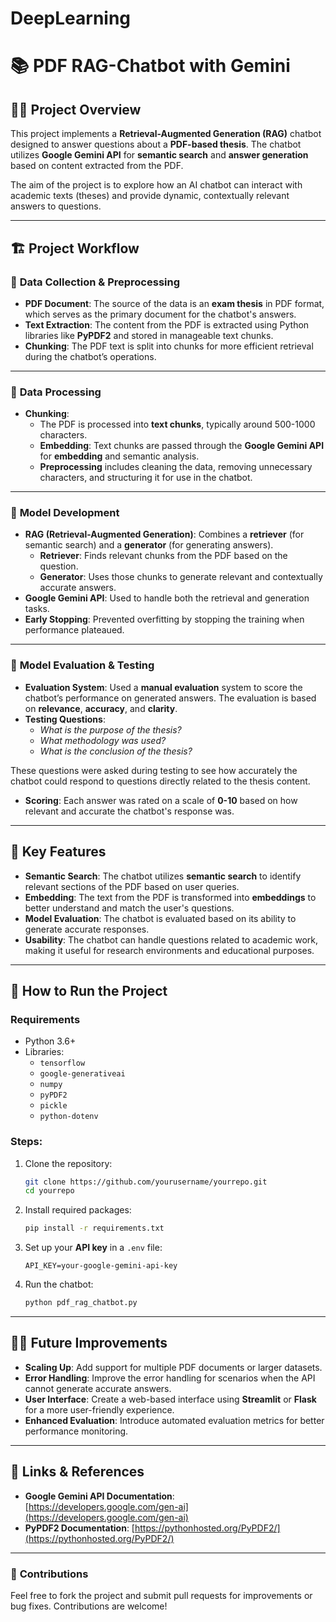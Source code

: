# DeepLearning

# 📚 PDF RAG-Chatbot with Gemini

## 🧑‍💻 Project Overview

This project implements a **Retrieval-Augmented Generation (RAG)** chatbot designed to answer questions about a **PDF-based thesis**. The chatbot utilizes **Google Gemini API** for **semantic search** and **answer generation** based on content extracted from the PDF.

The aim of the project is to explore how an AI chatbot can interact with academic texts (theses) and provide dynamic, contextually relevant answers to questions.

---

## 🏗️ Project Workflow

### 🔬 **Data Collection & Preprocessing**
- **PDF Document**: The source of the data is an **exam thesis** in PDF format, which serves as the primary document for the chatbot's answers.
- **Text Extraction**: The content from the PDF is extracted using Python libraries like **PyPDF2** and stored in manageable text chunks.
- **Chunking**: The PDF text is split into chunks for more efficient retrieval during the chatbot’s operations.

---

### 🧹 **Data Processing**
- **Chunking**: 
    - The PDF is processed into **text chunks**, typically around 500-1000 characters.
    - **Embedding**: Text chunks are passed through the **Google Gemini API** for **embedding** and semantic analysis.
    - **Preprocessing** includes cleaning the data, removing unnecessary characters, and structuring it for use in the chatbot.

---

### 🤖 **Model Development**
- **RAG (Retrieval-Augmented Generation)**: Combines a **retriever** (for semantic search) and a **generator** (for generating answers).
    - **Retriever**: Finds relevant chunks from the PDF based on the question.
    - **Generator**: Uses those chunks to generate relevant and contextually accurate answers.
- **Google Gemini API**: Used to handle both the retrieval and generation tasks.
- **Early Stopping**: Prevented overfitting by stopping the training when performance plateaued.

---

### 🧪 **Model Evaluation & Testing**
- **Evaluation System**: Used a **manual evaluation** system to score the chatbot’s performance on generated answers. The evaluation is based on **relevance**, **accuracy**, and **clarity**.
- **Testing Questions**:
    - *What is the purpose of the thesis?*
    - *What methodology was used?*
    - *What is the conclusion of the thesis?*

These questions were asked during testing to see how accurately the chatbot could respond to questions directly related to the thesis content.

- **Scoring**: Each answer was rated on a scale of **0-10** based on how relevant and accurate the chatbot's response was.

---

## 📝 **Key Features**
- **Semantic Search**: The chatbot utilizes **semantic search** to identify relevant sections of the PDF based on user queries.
- **Embedding**: The text from the PDF is transformed into **embeddings** to better understand and match the user's questions.
- **Model Evaluation**: The chatbot is evaluated based on its ability to generate accurate responses.
- **Usability**: The chatbot can handle questions related to academic work, making it useful for research environments and educational purposes.

---

## 🚀 **How to Run the Project**

### Requirements
- Python 3.6+
- Libraries: 
    - `tensorflow`
    - `google-generativeai`
    - `numpy`
    - `pyPDF2`
    - `pickle`
    - `python-dotenv`
  
### Steps:
1. Clone the repository:
    ```bash
    git clone https://github.com/yourusername/yourrepo.git
    cd yourrepo
    ```

2. Install required packages:
    ```bash
    pip install -r requirements.txt
    ```

3. Set up your **API key** in a `.env` file:
    ```
    API_KEY=your-google-gemini-api-key
    ```

4. Run the chatbot:
    ```bash
    python pdf_rag_chatbot.py
    ```

---

## 🧑‍💻 **Future Improvements**
- **Scaling Up**: Add support for multiple PDF documents or larger datasets.
- **Error Handling**: Improve the error handling for scenarios when the API cannot generate accurate answers.
- **User Interface**: Create a web-based interface using **Streamlit** or **Flask** for a more user-friendly experience.
- **Enhanced Evaluation**: Introduce automated evaluation metrics for better performance monitoring.

---

## 🔗 **Links & References**
- **Google Gemini API Documentation**: [https://developers.google.com/gen-ai](https://developers.google.com/gen-ai)
- **PyPDF2 Documentation**: [https://pythonhosted.org/PyPDF2/](https://pythonhosted.org/PyPDF2/)

---

### 🤝 **Contributions**
Feel free to fork the project and submit pull requests for improvements or bug fixes. Contributions are welcome!

